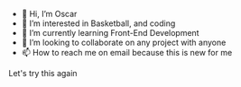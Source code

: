 - 👋 Hi, I’m Oscar
- 👀 I’m interested in Basketball, and coding
- 🌱 I’m currently learning Front-End Development
- 💞️ I’m looking to collaborate on any project with anyone
- 📫 How to reach me on email because this is new for me

<!---
Here is a ✨ special ✨ repository because its `README.md` (this file) appears on your GitHub profile.
You can click the Preview link to take a look at your changes.
--->
Let's try this again
